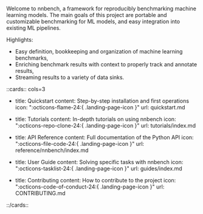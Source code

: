 #

Welcome to nnbench, a framework for reproducibly benchmarking machine learning models.
The main goals of this project are portable and customizable benchmarking for ML models, and easy integration into existing ML pipelines.

Highlights:

- Easy definition, bookkeeping and organization of machine learning benchmarks,
- Enriching benchmark results with context to properly track and annotate results,
- Streaming results to a variety of data sinks.

::cards:: cols=3

- title: Quickstart
  content: Step-by-step installation and first operations
  icon: ":octicons-flame-24:{ .landing-page-icon }"
  url: quickstart.md

- title: Tutorials
  content: In-depth tutorials on using nnbench
  icon: ":octicons-repo-clone-24:{ .landing-page-icon }"
  url: tutorials/index.md

- title: API Reference
  content: Full documentation of the Python API
  icon: ":octicons-file-code-24:{ .landing-page-icon }"
  url: reference/nnbench/index.md

- title: User Guide
  content: Solving specific tasks with nnbench
  icon: ":octicons-tasklist-24:{ .landing-page-icon }"
  url: guides/index.md

- title: Contributing
  content: How to contribute to the project
  icon: ":octicons-code-of-conduct-24:{ .landing-page-icon }"
  url: CONTRIBUTING.md

::/cards::
